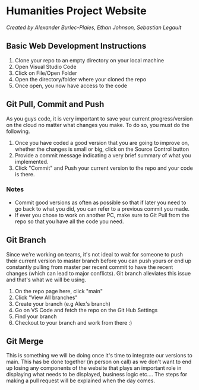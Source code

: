 # Humanities Project Website
_Created by Alexander Burlec-Plaies, Ethan Johnson, Sebastian Legault_


## Basic Web Development Instructions 

1. Clone your repo to an empty directory on your local machine
2. Open Visual Studio Code
3. Click on File/Open Folder
4. Open the directory/folder where your cloned the repo
5. Once open, you now have access to the code


## Git Pull, Commit and Push
As you guys code, it is very important to save your current progress/version on the cloud no matter what changes you make. To do so,
you must do the following.

1. Once you have coded a good version that you are going to improve on, whether the changes is small or big, click on the Source Control button
2. Provide a commit message indicating a very brief summary of what you implemented.
3. Click "Commit" and Push your current version to the repo and your code is there.

### Notes
- Commit good versions as often as possible so that if later you need to go back to what you did, you can refer to a previous commit you made.
- If ever you chose to work on another PC, make sure to Git Pull from the repo so that you have all the code you need.



## Git Branch
Since we're working on teams, it's not ideal to wait for someone to push their current version to master branch before you can push yours or
end up constantly pulling from master per recent commit to have the recent changes (which can lead to major conflicts). Git branch alleviates this issue and 
that's what we will be using.

1. On the repo page here, click "main"
2. Click "View All branches"
3. Create your branch (e.g Alex's branch)
4. Go on VS Code and fetch the repo on the Git Hub Settings
5. Find your branch
6. Checkout to your branch and work from there :)


## Git Merge
This is something we will be doing once it's time to integrate our versions to main. This has be done together (in person on call) as we don't want
to end up losing any components of the website that plays an important role in displaying what needs to be displayed, business logic etc.... 
The steps for making a pull request will be explained when the day comes.



   
